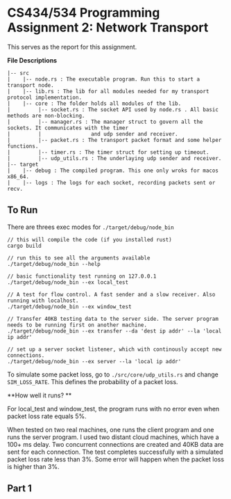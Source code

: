 # CS434/534 Programming Assignment 2: Network Transport
This serves as the report for this assignment.

**File Descriptions**
```
|-- src
|    |-- node.rs : The executable program. Run this to start a transport node.
|    |-- lib.rs : The lib for all modules needed for my transport protocol implementation.
|    |-- core : The folder holds all modules of the lib.
|         |-- socket.rs : The socket API used by node.rs . All basic methods are non-blocking.
|         |-- manager.rs : The manager struct to govern all the sockets. It communicates with the timer
|         |                and udp sender and receiver.
|         |-- packet.rs : The transport packet format and some helper functions.
|         |-- timer.rs : The timer struct for setting up timeout.
|         |-- udp_utils.rs : The underlaying udp sender and receiver.
|-- target
|    |-- debug : The compiled program. This one only wroks for macos x86_64.
|    |-- logs : The logs for each socket, recording packets sent or recv.
```

## To Run
There are threes exec modes for `./target/debug/node_bin`
```
// this will compile the code (if you installed rust)
cargo build

// run this to see all the arguments available
./target/debug/node_bin --help

// basic functionality test running on 127.0.0.1
./target/debug/node_bin --ex local_test

// A test for flow control. A fast sender and a slow receiver. Also running with localhost.
./target/debug/node_bin --ex window_test

// Transfer 40KB testing data to the server side. The server program needs to be running first on another machine.
./target/debug/node_bin --ex transfer --da 'dest ip addr' --la 'local ip addr'

// set up a server socket listener, which with continously accept new connections.
./target/debug/node_bin --ex server --la 'local ip addr'

```
To simulate some packet loss, go to `./src/core/udp_utils.rs` and change `SIM_LOSS_RATE`. This defines the probability of a packet loss.

**How well it runs? **

For local_test and window_test, the program runs with no error even when packet loss rate equals 5%. 

When tested on two real machines, one runs the client program and one runs the server program. I used two distant cloud machines, which have a 100+ ms delay. Two concurrent connections are created and 40KB data are sent for each connection. The test completes successfully with a simulated packet loss rate less than 3%. Some error will happen when the packet loss is higher than 3%.

## Part 1
